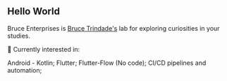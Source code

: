## Hello World

Bruce Enterprises is [Bruce Trindade's](https://github.com/brucetrindade) lab for exploring curiosities in your studies.

🧭 Currently interested in:

Android - Kotlin;
Flutter;
Flutter-Flow (No code);
CI/CD pipelines and automation;
